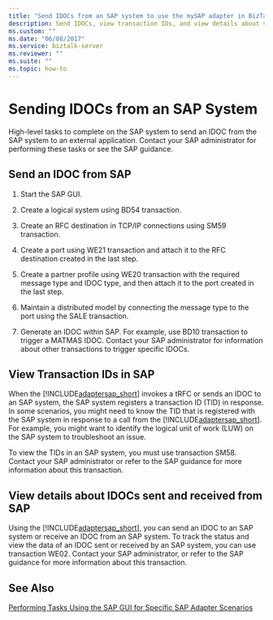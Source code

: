 ```yaml
---
title: "Send IDOCs from an SAP system to use the mySAP adapter in BizTalk"
description: Send IDOCs, view transaction IDs, and view details about sent IDOCs - BizTalk Adapter Pack (BAP)
ms.custom: ""
ms.date: "06/08/2017"
ms.service: biztalk-server
ms.reviewer: ""
ms.suite: ""
ms.topic: how-to
---
```

# Sending IDOCs from an SAP System
High-level tasks to complete on the SAP system to send an IDOC from the SAP system to an external application. Contact your SAP administrator for performing these tasks or see the SAP guidance.  
  
## Send an IDOC from SAP  
  
1.  Start the SAP GUI.  
  
2.  Create a logical system using BD54 transaction.  
  
3.  Create an RFC destination in TCP/IP connections using SM59 transaction.  
  
4.  Create a port using WE21 transaction and attach it to the RFC destination created in the last step.  
  
5.  Create a partner profile using WE20 transaction with the required message type and IDOC type, and then attach it to the port created in the last step.  
  
6.  Maintain a distributed model by connecting the message type to the port using the SALE transaction.  
  
7.  Generate an IDOC within SAP. For example, use BD10 transaction to trigger a MATMAS IDOC. Contact your SAP administrator for information about other transactions to trigger specific IDOCs.  

## View Transaction IDs in SAP
When the [!INCLUDE[adaptersap_short](../../includes/adaptersap-short-md.md)] invokes a tRFC or sends an IDOC to an SAP system, the SAP system registers a transaction ID (TID) in response. In some scenarios, you might need to know the TID that is registered with the SAP system in response to a call from the [!INCLUDE[adaptersap_short](../../includes/adaptersap-short-md.md)]. For example, you might want to identify the logical unit of work (LUW) on the SAP system to troubleshoot an issue.  
  
 To view the TIDs in an SAP system, you must use transaction SM58. Contact your SAP administrator or refer to the SAP guidance for more information about this transaction. 

## View details about IDOCs sent and received from SAP
Using the [!INCLUDE[adaptersap_short](../../includes/adaptersap-short-md.md)], you can send an IDOC to an SAP system or receive an IDOC from an SAP system. To track the status and view the data of an IDOC sent or received by an SAP system, you can use transaction WE02. Contact your SAP administrator, or refer to the SAP guidance for more information about this transaction.  

  
## See Also  
 [Performing Tasks Using the SAP GUI for Specific SAP Adapter Scenarios](performing-tasks-using-the-sap-gui-for-specific-sap-adapter-scenarios.md)
